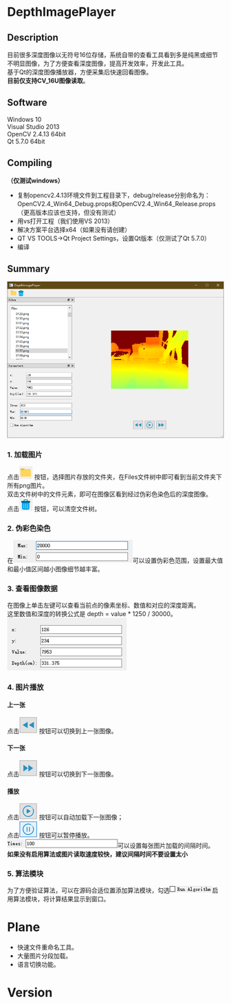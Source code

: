 # DepthImagePlayer

## Description
目前很多深度图像以无符号16位存储，系统自带的查看工具看到多是纯黑或细节不明显图像，为了方便查看深度图像，提高开发效率，开发此工具。  
基于Qt的深度图像播放器，方便采集后快速回看图像。  
**目前仅支持CV_16U图像读取**。  
  
## Software
Windows 10  
Visual Studio 2013  
OpenCV 2.4.13  64bit  
Qt 5.7.0  64bit  

## Compiling
**（仅测试windows）**
* 复制opencv2.4.13环境文件到工程目录下，debug/release分别命名为：OpenCV2.4_Win64_Debug.props和OpenCV2.4_Win64_Release.props（更高版本应该也支持，但没有测试）  
* 用vs打开工程（我们使用VS 2013）  
* 解决方案平台选择x64（如果没有请创建）  
* QT VS TOOLS->Qt Project Settings，设置Qt版本（仅测试了Qt 5.7.0）  
* 编译  

## Summary 

![界面](image/1.png "界面")  
### 1. 加载图片  
点击![打开](image/2.png "打开") 按钮，选择图片存放的文件夹，在Files文件树中即可看到当前文件夹下所有png图片。  
双击文件树中的文件元素，即可在图像区看到经过伪彩色染色后的深度图像。  
点击![清除](image/9.png "清除") 按钮，可以清空文件树。  

### 2. 伪彩色染色
在![伪彩色](image/3.png "伪彩色")可以设置伪彩色范围，设置最大值和最小值区间越小图像细节越丰富。  

### 3. 查看图像数据
在图像上单击左键可以查看当前点的像素坐标、数值和对应的深度距离。  
这里数值和深度的转换公式是 depth = value * 1250 / 30000。  
![深度](image/11.png "深度") 

### 4. 图片播放
#### 上一张
点击![上一张](image/4.png "上一张") 按钮可以切换到上一张图像。  
#### 下一张
点击![下一张](image/5.png "下一张") 按钮可以切换到下一张图像。  
#### 播放
点击![播放](image/6.png "播放") 按钮可以自动加载下一张图像；  
点击![暂停](image/7.png "暂停") 按钮可以暂停播放。  
![间隔时间](image/8.png "间隔时间")可以设置每张图片加载的间隔时间。  
**如果没有启用算法或图片读取速度较快，建议间隔时间不要设置太小**

### 5. 算法模块
为了方便验证算法，可以在源码合适位置添加算法模块，勾选![算法模块](image/10.png "算法模块")启用算法模块，将计算结果显示到窗口。

# Plane
* 快速文件重命名工具。  
* 大量图片分段加载。   
* 语言切换功能。  

# Version



